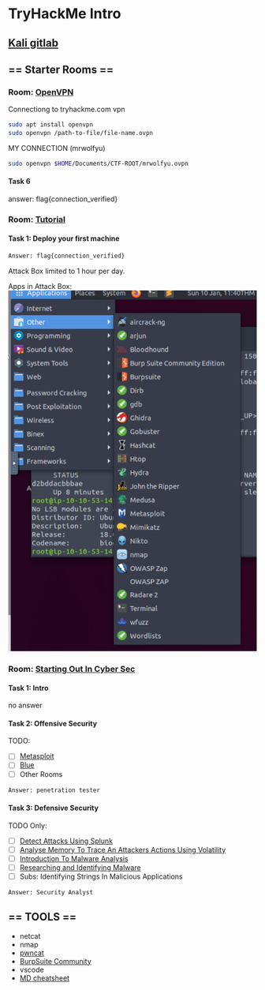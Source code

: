 # TryHackMe Intro

## [Kali gitlab](https://gitlab.com/kalilinux/)

## == Starter Rooms ==

### Room: [OpenVPN](https://tryhackme.com/room/openvpn)

Connectiong to tryhackme.com vpn

```sh
sudo apt install openvpn
sudo openvpn /path-to-file/file-name.ovpn
```

MY CONNECTION (mrwolfyu)

```sh
sudo openvpn $HOME/Documents/CTF-ROOT/mrwolfyu.ovpn
```

#### Task 6

answer: flag{connection_verified}

### Room: [Tutorial](https://tryhackme.com/room/tutorial)

#### Task 1: Deploy your first machine

```sh
Answer: flag{connection_verified}
```

Attack Box limited to 1 hour per day.

Apps in Attack Box:
![Apps in Attack Box](./AttackBoxApps1.png)

### Room: [Starting Out In Cyber Sec](https://tryhackme.com/room/startingoutincybersec)

#### Task 1: Intro

no answer

#### Task 2: Offensive Security

TODO:

* [ ] [Metasploit](https://tryhackme.com/room/rpmetasploit)
* [ ] [Blue](https://tryhackme.com/room/blue)
* [ ] Other Rooms
  
```sh
Answer: penetration tester
```

#### Task 3: Defensive Security

TODO Only:

* [ ] [Detect Attacks Using Splunk](https://tryhackme.com/room/bpsplunk)
* [ ] [Analyse Memory To Trace An Attackers Actions Using Volatility](https://tryhackme.com/room/bpvolatility)
* [ ] [Introduction To Malware Analysis](https://tryhackme.com/room/malmalintroductory)
* [ ] [Researching and Identifying Malware](https://tryhackme.com/room/malresearching)
* [ ] Subs: Identifying Strings In Malicious Applications

```sh
Answer: Security Analyst
```

## == TOOLS ==

* netcat
* nmap
* [pwncat](https://github.com/cytopia/pwncat[])
* [BurpSuite Community](https://portswigger.net/burp/communitydownload)
* vscode
* [MD cheatsheet](https://github.com/adam-p/markdown-here/wiki/Markdown-Cheatsheet)